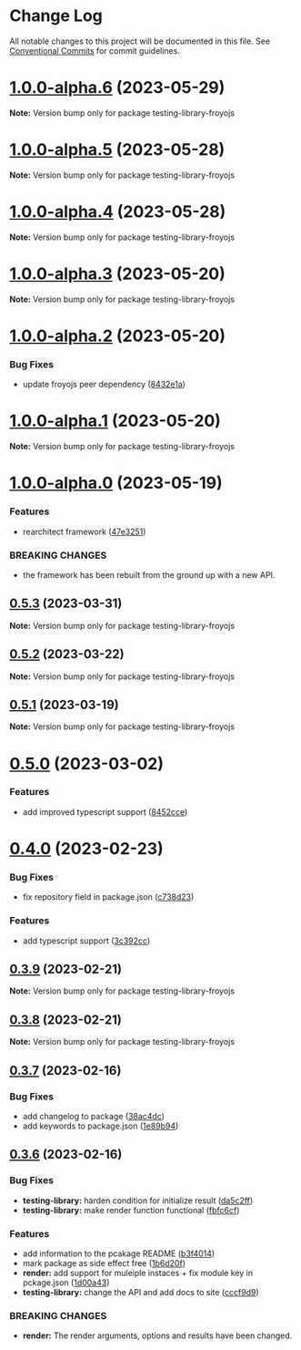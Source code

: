 # Change Log

All notable changes to this project will be documented in this file.
See [Conventional Commits](https://conventionalcommits.org) for commit guidelines.

# [1.0.0-alpha.6](https://github.com/marksmccann/froyo/compare/testing-library-froyojs@1.0.0-alpha.5...testing-library-froyojs@1.0.0-alpha.6) (2023-05-29)

**Note:** Version bump only for package testing-library-froyojs

# [1.0.0-alpha.5](https://github.com/marksmccann/froyo/compare/testing-library-froyojs@1.0.0-alpha.4...testing-library-froyojs@1.0.0-alpha.5) (2023-05-28)

**Note:** Version bump only for package testing-library-froyojs

# [1.0.0-alpha.4](https://github.com/marksmccann/froyo/compare/testing-library-froyojs@1.0.0-alpha.3...testing-library-froyojs@1.0.0-alpha.4) (2023-05-28)

**Note:** Version bump only for package testing-library-froyojs

# [1.0.0-alpha.3](https://github.com/marksmccann/froyo/compare/testing-library-froyojs@1.0.0-alpha.2...testing-library-froyojs@1.0.0-alpha.3) (2023-05-20)

**Note:** Version bump only for package testing-library-froyojs

# [1.0.0-alpha.2](https://github.com/marksmccann/froyo/compare/testing-library-froyojs@1.0.0-alpha.1...testing-library-froyojs@1.0.0-alpha.2) (2023-05-20)

### Bug Fixes

-   update froyojs peer dependency ([8432e1a](https://github.com/marksmccann/froyo/commit/8432e1af80582ebcf31e3bfb035c2118fdf94158))

# [1.0.0-alpha.1](https://github.com/marksmccann/froyo/compare/testing-library-froyojs@1.0.0-alpha.0...testing-library-froyojs@1.0.0-alpha.1) (2023-05-20)

**Note:** Version bump only for package testing-library-froyojs

# [1.0.0-alpha.0](https://github.com/marksmccann/froyo/compare/testing-library-froyojs@0.5.3...testing-library-froyojs@1.0.0-alpha.0) (2023-05-19)

### Features

-   rearchitect framework ([47e3251](https://github.com/marksmccann/froyo/commit/47e3251ed12b0b1990d5b5ebe6b4d70e68ba5ea0))

### BREAKING CHANGES

-   the framework has been rebuilt from the ground up with a new API.

## [0.5.3](https://github.com/marksmccann/froyo/compare/testing-library-froyojs@0.5.2...testing-library-froyojs@0.5.3) (2023-03-31)

**Note:** Version bump only for package testing-library-froyojs

## [0.5.2](https://github.com/marksmccann/froyo/compare/testing-library-froyojs@0.5.1...testing-library-froyojs@0.5.2) (2023-03-22)

**Note:** Version bump only for package testing-library-froyojs

## [0.5.1](https://github.com/marksmccann/froyo/compare/testing-library-froyojs@0.5.0...testing-library-froyojs@0.5.1) (2023-03-19)

**Note:** Version bump only for package testing-library-froyojs

# [0.5.0](https://github.com/marksmccann/froyo/compare/testing-library-froyojs@0.4.0...testing-library-froyojs@0.5.0) (2023-03-02)

### Features

-   add improved typescript support ([8452cce](https://github.com/marksmccann/froyo/commit/8452ccedc9807a3b57cd713e8cdb240a963b547a))

# [0.4.0](https://github.com/marksmccann/froyo/compare/testing-library-froyojs@0.3.9...testing-library-froyojs@0.4.0) (2023-02-23)

### Bug Fixes

-   fix repository field in package.json ([c738d23](https://github.com/marksmccann/froyo/commit/c738d239dff09c8089a5ce4539b308036b1dc363))

### Features

-   add typescript support ([3c392cc](https://github.com/marksmccann/froyo/commit/3c392cc0751ca768383de7a7a5e8dda7640ea17c))

## [0.3.9](https://github.com/marksmccann/froyo/compare/testing-library-froyojs@0.3.8...testing-library-froyojs@0.3.9) (2023-02-21)

**Note:** Version bump only for package testing-library-froyojs

## [0.3.8](https://github.com/marksmccann/froyo/compare/testing-library-froyojs@0.3.7...testing-library-froyojs@0.3.8) (2023-02-21)

**Note:** Version bump only for package testing-library-froyojs

## [0.3.7](https://github.com/marksmccann/froyo/compare/testing-library-froyojs@0.3.6...testing-library-froyojs@0.3.7) (2023-02-16)

### Bug Fixes

-   add changelog to package ([38ac4dc](https://github.com/marksmccann/froyo/commit/38ac4dc17776f090a77c99df5488bdf0c974a3de))
-   add keywords to package.json ([1e89b94](https://github.com/marksmccann/froyo/commit/1e89b9468747874bc9a0c4b2df068d1d670348fe))

## [0.3.6](https://github.com/marksmccann/froyo/compare/testing-library-froyojs@0.3.6...testing-library-froyojs@0.3.6) (2023-02-16)

### Bug Fixes

-   **testing-library:** harden condition for initialize result ([da5c2ff](https://github.com/marksmccann/froyo/commit/da5c2ff0a50c03d0d9b2abff496df634afb46a3b))
-   **testing-library:** make render function functional ([fbfc6cf](https://github.com/marksmccann/froyo/commit/fbfc6cf7a11d4545139aef8f62ec7ef69d646bf4))

### Features

-   add information to the pcakage README ([b3f4014](https://github.com/marksmccann/froyo/commit/b3f401482a0d3bdb49510737b390f469d008f7f7))
-   mark package as side effect free ([1b6d20f](https://github.com/marksmccann/froyo/commit/1b6d20fa0362c66ebf48ee957da13d8803ee1b09))
-   **render:** add support for muleiple instaces + fix module key in pckage.json ([1d00a43](https://github.com/marksmccann/froyo/commit/1d00a431cb8fde7ba977bdbe282fb2cdbc188906))
-   **testing-library:** change the API and add docs to site ([cccf9d9](https://github.com/marksmccann/froyo/commit/cccf9d95b1e09fdd0b4ed8bad91f6663798338cb))

### BREAKING CHANGES

-   **render:** The render arguments, options and results have been changed.
